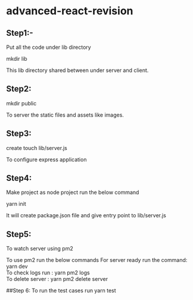 # advanced-react-revision

## Step1:-
Put all the code under lib directory<br>

 mkdir lib

This lib directory shared between under server and client. <br>


## Step2:
 mkdir public

 To server the static files and assets like images. <br>

## Step3:
  create touch lib/server.js <br>

  To configure express application <br>

## Step4:
  Make project as node project run the below command <br>

  yarn init <br>

  It will create package.json file and give entry point to lib/server.js<br>

## Step5:
  To watch server using pm2 <br>


To use pm2 run the below commands
For server ready run the command: yarn dev <br>
To check logs run : yarn pm2 logs <br>
To delete server : yarn pm2 delete server <br>



##Step 6:
  To run the test cases run yarn test <br>




